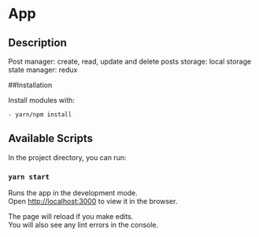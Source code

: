 # App
## Description

Post manager: create, read, update and delete posts
storage: local storage
state manager: redux

##Installation

Install modules with:

    - yarn/npm install

## Available Scripts

In the project directory, you can run:

### `yarn start`

Runs the app in the development mode.\
Open [http://localhost:3000](http://localhost:3000) to view it in the browser.

The page will reload if you make edits.\
You will also see any lint errors in the console.

